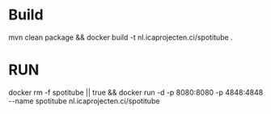 # Build
mvn clean package && docker build -t nl.icaprojecten.ci/spotitube .

# RUN

docker rm -f spotitube || true && docker run -d -p 8080:8080 -p 4848:4848 --name spotitube nl.icaprojecten.ci/spotitube 